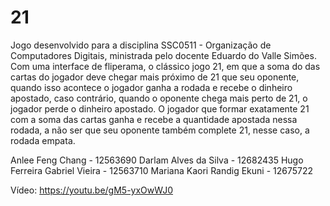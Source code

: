 # 21
Jogo desenvolvido para a disciplina SSC0511 - Organização de Computadores Digitais,  ministrada pelo docente Eduardo do Valle Simões. Com uma interface de fliperama, o clássico jogo 21, em que a soma do das cartas do jogador deve chegar mais próximo de 21 que seu oponente, quando isso acontece o jogador ganha a rodada e recebe o dinheiro apostado, caso contrário, quando o oponente chega mais perto de 21, o jogador perde o dinheiro apostado. O jogador que formar exatamente 21 com a soma das cartas ganha e recebe a quantidade apostada nessa rodada, a não ser que seu oponente também complete 21, nesse caso, a rodada empata.  

Anlee Feng Chang - 12563690 
Darlam Alves da Silva - 12682435 
Hugo Ferreira Gabriel Vieira - 12563710 
Mariana Kaori Randig Ekuni - 12675722

Vídeo: https://youtu.be/gM5-yxOwWJ0
